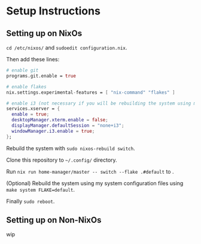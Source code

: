 # Setup Instructions

## Setting up on NixOs
`cd /etc/nixos/` and `sudoedit configuration.nix`.

Then add these lines:
```nix
# enable git
programs.git.enable = true

# enable flakes
nix.settings.experimental-features = [ "nix-command" "flakes" ]

# enable i3 (not necessary if you will be rebuilding the system using my system config)
services.xserver = {
  enable = true;
  desktopManager.xterm.enable = false;
  displayManager.defaultSession = "none+i3";
  windowManager.i3.enable = true;
};
```

Rebuild the system with `sudo nixos-rebuild switch`.

Clone this repository to `~/.config/` directory.

Run `nix run home-manager/master -- switch --flake .#default` to .

(Optional) Rebuild the system using my system configuration files using `make system FLAKE=default`.

Finally `sudo reboot`.

## Setting up on Non-NixOs
wip
